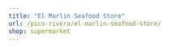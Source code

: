 ```yaml
---
title: "El Marlin Seafood Store"
url: /pico-rivera/el-marlin-seafood-store/
shop: supermarket
---
```

